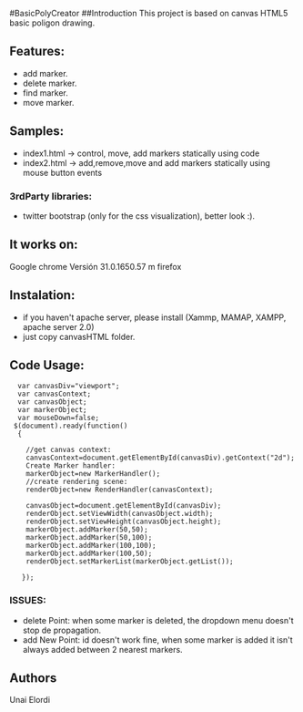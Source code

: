 #BasicPolyCreator
##Introduction
This project is based on canvas HTML5 basic poligon drawing. 

## Features: 

* add marker. 
* delete marker.
* find marker. 
* move marker. 

## Samples: 

* index1.html -> control, move, add markers statically using code
* index2.html -> add,remove,move and add markers statically using mouse button events

### 3rdParty libraries: 

* twitter bootstrap (only for the css visualization), better look :).



## It works on: 
Google chrome Versión 31.0.1650.57 m 
firefox 


## Instalation: 
* if you haven't apache server, please install (Xammp, MAMAP, XAMPP, apache server 2.0)
* just copy canvasHTML folder. 

## Code Usage:

```
  var canvasDiv="viewport";
  var canvasContext;
  var canvasObject;
  var markerObject; 
  var mouseDown=false;
 $(document).ready(function()
  {
  
  	//get canvas context:
	canvasContext=document.getElementById(canvasDiv).getContext("2d");
	Create Marker handler:
	markerObject=new MarkerHandler();
	//create rendering scene:
	renderObject=new RenderHandler(canvasContext);
	
	canvasObject=document.getElementById(canvasDiv);
	renderObject.setViewWidth(canvasObject.width);
	renderObject.setViewHeight(canvasObject.height);
	markerObject.addMarker(50,50);
	markerObject.addMarker(50,100);
	markerObject.addMarker(100,100);
	markerObject.addMarker(100,50);
	renderObject.setMarkerList(markerObject.getList()); 

   });
```
### ISSUES:
* delete Point: when some marker is deleted, the dropdown menu doesn't stop de propagation.
* add New Point: id doesn't work fine, when some marker is added it isn't always added between 2 nearest markers.
## Authors
Unai Elordi
